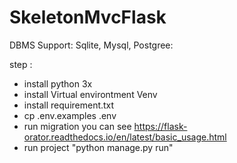 # SkeletonMvcFlask
DBMS Support: Sqlite, Mysql, Postgree: 

step :
- install python 3x
- install Virtual environtment Venv
- install requirement.txt
- cp .env.examples .env 
- run migration you can see https://flask-orator.readthedocs.io/en/latest/basic_usage.html
- run project "python manage.py run"




